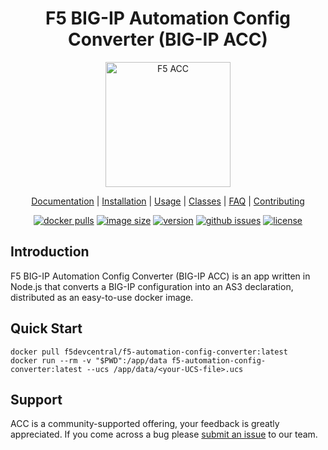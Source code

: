 <div align="center">

# F5 BIG-IP Automation Config Converter (BIG-IP ACC)

<a href="https://clouddocs.f5.com/products/extensions/f5-automation-config-converter/latest/">
    <img src="docs/_static/ACC_Robot.svg" alt="F5 ACC" width="200">
</a>

[Documentation](https://clouddocs.f5.com/products/extensions/f5-automation-config-converter/latest/userguide/getting_started.html) |
[Installation](https://clouddocs.f5.com/products/extensions/f5-automation-config-converter/latest/userguide/install.html) |
[Usage](https://clouddocs.f5.com/products/extensions/f5-automation-config-converter/latest/userguide/using_acc.html) |
[Classes](https://clouddocs.f5.com/products/extensions/f5-automation-config-converter/latest/userguide/classes.html) |
[FAQ](https://clouddocs.f5.com/products/extensions/f5-automation-config-converter/latest/userguide/faq.html) |
[Contributing](https://github.com/f5devcentral/f5-automation-config-converter/blob/main/SUPPORT.md)

[![docker pulls](https://img.shields.io/docker/pulls/f5devcentral/f5-automation-config-converter.svg)](https://hub.docker.com/r/f5devcentral/f5-automation-config-converter)
[![image size](https://img.shields.io/docker/image-size/f5devcentral/f5-automation-config-converter?sort=semver)](https://hub.docker.com/r/f5devcentral/f5-automation-config-converter)
[![version](https://img.shields.io/docker/v/f5devcentral/f5-automation-config-converter?sort=semver)](https://hub.docker.com/r/f5devcentral/f5-automation-config-converter)
[![github issues](https://img.shields.io/github/issues-raw/f5devcentral/f5-automation-config-converter)](https://github.com/f5devcentral/f5-automation-config-converter/issues)
[![license](https://img.shields.io/badge/license-Apache--2.0-green)](https://github.com/f5devcentral/f5-automation-config-converter/blob/main/LICENSE)

</div>

## Introduction

F5 BIG-IP Automation Config Converter (BIG-IP ACC) is an app written in Node.js that converts a BIG-IP configuration into an AS3 declaration, distributed as an easy-to-use docker image.



## Quick Start

```docker
docker pull f5devcentral/f5-automation-config-converter:latest
docker run --rm -v "$PWD":/app/data f5-automation-config-converter:latest --ucs /app/data/<your-UCS-file>.ucs
```


## Support

ACC is a community-supported offering, your feedback is greatly appreciated. If you come across a bug please [submit an issue](https://github.com/f5devcentral/f5-automation-config-converter/issues) to our team.
